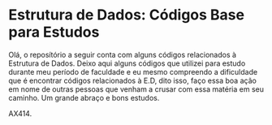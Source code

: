 # Estrutura de Dados: Códigos Base para Estudos

<p>Olá, o reposítório a seguir conta com alguns códigos relacionados à Estrutura de Dados. Deixo aqui alguns códigos que utilizei para estudo durante meu período de faculdade e eu mesmo compreendo a dificuldade que é encontrar códigos relacionados à E.D, dito isso, faço essa boa ação em nome de outras pessoas que venham a crusar com essa matéria em seu caminho. Um grande abraço e bons estudos.</p>


AX414.

